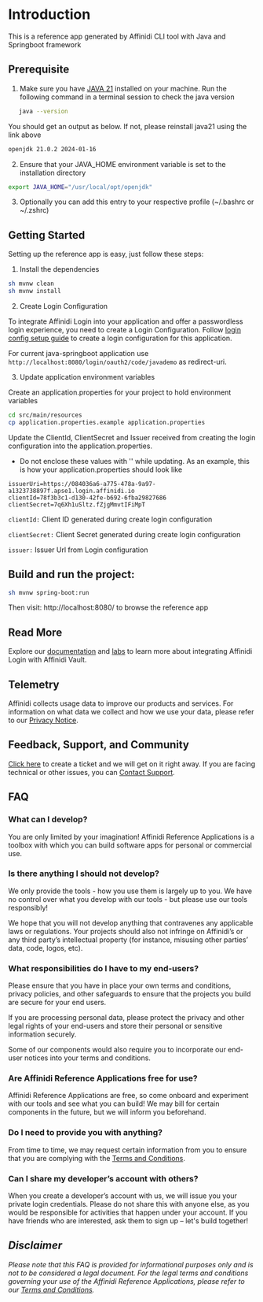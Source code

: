 # Introduction

This is a reference app generated by Affinidi CLI tool with Java and Springboot framework



## Prerequisite 

1. Make sure you have [JAVA 21](https://jdk.java.net/21/) installed on your machine. Run the following command in a terminal session to check the java version

```sh 
   java --version 
```
You should get an output as below. If not, please reinstall java21 using the link above
```sh
openjdk 21.0.2 2024-01-16
```
2. Ensure that your JAVA_HOME environment variable is set to the installation directory
```sh
export JAVA_HOME="/usr/local/opt/openjdk"
```
3. Optionally you can add this entry to your respective profile (~/.bashrc or ~/.zshrc)


## Getting Started

Setting up the reference app is easy, just follow these steps:

1. Install the dependencies
```sh
sh mvnw clean
sh mvnw install
```

2. Create Login Configuration

To integrate Affinidi Login into your application and offer a passwordless login experience, you need to create a Login Configuration.
Follow [login config setup guide](./README-LOGINCONFIG.md) to create a login configuration for this application.

For current java-springboot application use `http://localhost:8080/login/oauth2/code/javademo` as redirect-uri.

3. Update application environment variables 

Create an application.properties for your project to hold environment variables

```sh
cd src/main/resources
cp application.properties.example application.properties
```

Update the ClientId, ClientSecret and Issuer received from creating the login configuration into the application.properties.
* Do not enclose these values with '' while updating. As an example, this is how your application.properties should look like

```
issuerUri=https://084036a6-a775-478a-9a97-a1323738897f.apse1.login.affinidi.io
clientId=78f3b3c1-d130-42fe-b692-6fba29827686
clientSecret=7q6Xh1uSltz.fZjgMmvtIFiMpT
```

`clientId:` Client ID generated during create login configuration

`clientSecret:` Client Secret generated during create login configuration

`issuer:` Issuer Url from Login configuration 

## Build and run the project:

```sh
sh mvnw spring-boot:run
```
Then visit: http://localhost:8080/ to browse the reference app

## Read More

Explore our [documentation](https://docs.affinidi.com/docs/) and [labs](https://docs.affinidi.com/labs/) to learn more about integrating Affinidi Login with Affinidi Vault.

## Telemetry

Affinidi collects usage data to improve our products and services. For information on what data we collect and how we use your data, please refer to our [Privacy Notice](https://www.affinidi.com/privacy-notice).

## Feedback, Support, and Community

[Click here](https://github.com/affinidi/reference-app-affinidi-vault/issues) to create a ticket and we will get on it right away. If you are facing technical or other issues, you can [Contact Support](https://share.hsforms.com/1i-4HKZRXSsmENzXtPdIG4g8oa2v).


## FAQ

### What can I develop?

You are only limited by your imagination! Affinidi Reference Applications is a toolbox with which you can build software apps for personal or commercial use.

### Is there anything I should not develop?

We only provide the tools - how you use them is largely up to you. We have no control over what you develop with our tools - but please use our tools responsibly!

We hope that you will not develop anything that contravenes any applicable laws or regulations. Your projects should also not infringe on Affinidi’s or any third party’s intellectual property (for instance, misusing other parties’ data, code, logos, etc).

### What responsibilities do I have to my end-users?

Please ensure that you have in place your own terms and conditions, privacy policies, and other safeguards to ensure that the projects you build are secure for your end users.

If you are processing personal data, please protect the privacy and other legal rights of your end-users and store their personal or sensitive information securely.

Some of our components would also require you to incorporate our end-user notices into your terms and conditions.

### Are Affinidi Reference Applications free for use?

Affinidi Reference Applications are free, so come onboard and experiment with our tools and see what you can build! We may bill for certain components in the future, but we will inform you beforehand.

### Do I need to provide you with anything?

From time to time, we may request certain information from you to ensure that you are complying with the [Terms and Conditions](https://www.affinidi.com/terms-conditions).

### Can I share my developer’s account with others?

When you create a developer’s account with us, we will issue you your private login credentials. Please do not share this with anyone else, as you would be responsible for activities that happen under your account. If you have friends who are interested, ask them to sign up – let's build together!

## _Disclaimer_

_Please note that this FAQ is provided for informational purposes only and is not to be considered a legal document. For the legal terms and conditions governing your use of the Affinidi Reference Applications, please refer to our [Terms and Conditions](https://www.affinidi.com/terms-conditions)._

